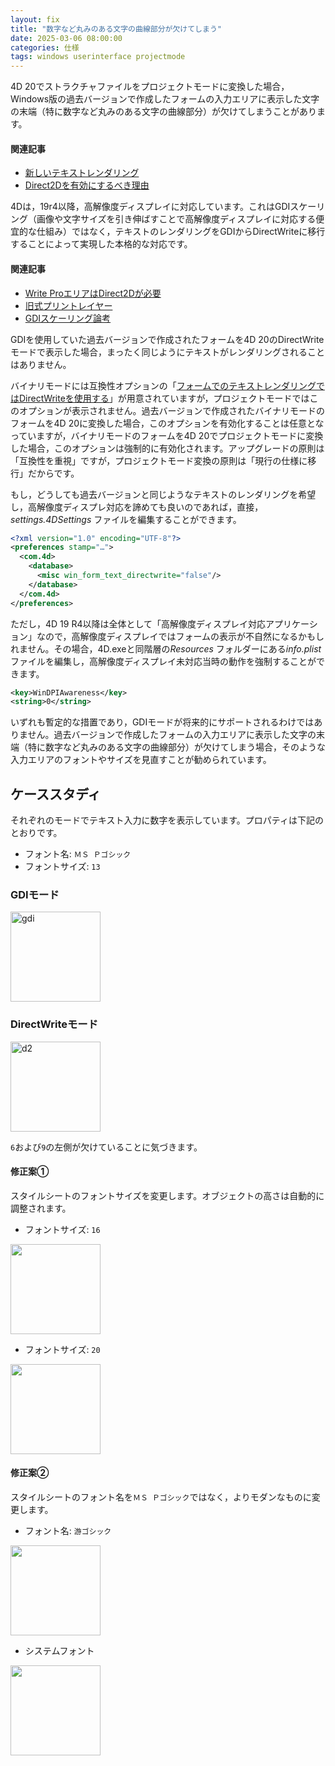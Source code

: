 ```yaml
---
layout: fix
title: "数字など丸みのある文字の曲線部分が欠けてしまう"
date: 2025-03-06 08:00:00
categories: 仕様
tags: windows userinterface projectmode
---
```


4D 20でストラクチャファイルをプロジェクトモードに変換した場合，Windows版の過去バージョンで作成したフォームの入力エリアに表示した文字の末端（特に数字など丸みのある文字の曲線部分）が欠けてしまうことがあります。

#### 関連記事

* [新しいテキストレンダリング](https://4d-jp.github.io/2022/02/28/text-api/)
* [Direct2Dを有効にするべき理由](https://4d-jp.github.io/2024/05/30/direct2d/)

4Dは，19r4以降，高解像度ディスプレイに対応しています。これはGDIスケーリング（画像や文字サイズを引き伸ばすことで高解像度ディスプレイに対応する便宜的な仕組み）ではなく，テキストのレンダリングをGDIからDirectWriteに移行することによって実現した本格的な対応です。

#### 関連記事

* [Write ProエリアはDirect2Dが必要](https://4d-jp.github.io/2022/06/28/write-pro-needs-d2d/)
* [旧式プリントレイヤー](https://4d-jp.github.io/2022/02/28/old-print-layer/)
* [GDIスケーリング論考](https://4d-jp.github.io/2020/08/03/gdi-scaling/)

GDIを使用していた過去バージョンで作成されたフォームを4D 20のDirectWriteモードで表示した場合，まったく同じようにテキストがレンダリングされることはありません。

バイナリモードには互換性オプションの「[フォームでのテキストレンダリングではDirectWriteを使用する](https://doc.4d.com/4Dv20/4D/20.2/Compatibility-page.300-6750362.ja.html)」が用意されていますが，プロジェクトモードではこのオプションが表示されません。過去バージョンで作成されたバイナリモードのフォームを4D 20に変換した場合，このオプションを有効化することは任意となっていますが，バイナリモードのフォームを4D 20でプロジェクトモードに変換した場合，このオプションは強制的に有効化されます。アップグレードの原則は「互換性を重視」ですが，プロジェクトモード変換の原則は「現行の仕様に移行」だからです。

もし，どうしても過去バージョンと同じようなテキストのレンダリングを希望し，高解像度ディスプレ対応を諦めても良いのであれば，直接，*settings.4DSettings* ファイルを編集することができます。

```xml
<?xml version="1.0" encoding="UTF-8"?>
<preferences stamp="…">
  <com.4d>
	<database>
	  <misc win_form_text_directwrite="false"/>
	</database>
  </com.4d>
</preferences>
```

ただし，4D 19 R4以降は全体として「高解像度ディスプレイ対応アプリケーション」なので，高解像度ディスプレイではフォームの表示が不自然になるかもしれません。その場合，4D.exeと同階層の*Resources* フォルダーにある*info.plist* ファイルを編集し，高解像度ディスプレイ未対応当時の動作を強制することができます。

```xml
<key>WinDPIAwareness</key>
<string>0</string>
```

いずれも暫定的な措置であり，GDIモードが将来的にサポートされるわけではありません。過去バージョンで作成したフォームの入力エリアに表示した文字の末端（特に数字など丸みのある文字の曲線部分）が欠けてしまう場合，そのような入力エリアのフォントやサイズを見直すことが勧められています。

## ケーススタディ

それぞれのモードでテキスト入力に数字を表示しています。プロパティは下記のとおりです。

* フォント名: `ＭＳ Ｐゴシック`
* フォントサイズ: `13`
  
### GDIモード

<img width="144" alt="gdi" src="https://github.com/user-attachments/assets/3a1299b9-b19a-4c70-aa36-85b0733299e9" />

### DirectWriteモード

<img width="144" alt="d2" src="https://github.com/user-attachments/assets/b00e4fc5-263d-471a-aecb-a30e21d8c449" />

`6`および`9`の左側が欠けていることに気づきます。

#### 修正案①

スタイルシートのフォントサイズを変更します。オブジェクトの高さは自動的に調整されます。

* フォントサイズ: `16`

<img width="144" alt="" src="https://github.com/user-attachments/assets/933aa1f9-171b-46c8-b0f5-b01881c18625" />

* フォントサイズ: `20`

<img width="144" alt="" src="https://github.com/user-attachments/assets/3a249f9a-d8cb-404c-af96-c35ee98aff0b" />

#### 修正案②

スタイルシートのフォント名を`ＭＳ Ｐゴシック`ではなく，よりモダンなものに変更します。

* フォント名: `游ゴシック`

<img width="144" alt="" src="https://github.com/user-attachments/assets/664079f8-3a6a-43b5-92ac-dfe2e517f290" />

* システムフォント

<img width="144" alt="" src="https://github.com/user-attachments/assets/8d5282a9-ea24-4123-a304-480b3b5fa434" />